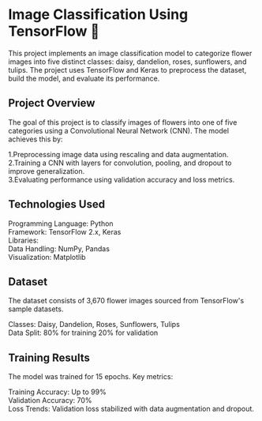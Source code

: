 # Image Classification Using TensorFlow 🌸  
This project implements an image classification model to categorize flower images into five distinct classes: daisy, dandelion, roses, sunflowers, and tulips. The project uses TensorFlow and Keras to preprocess the dataset, build the model, and evaluate its performance.

## Project Overview   
The goal of this project is to classify images of flowers into one of five categories using a Convolutional Neural Network (CNN). The model achieves this by:

1.Preprocessing image data using rescaling and data augmentation.  
2.Training a CNN with layers for convolution, pooling, and dropout to improve generalization.  
3.Evaluating performance using validation accuracy and loss metrics.  

## Technologies Used  
Programming Language: Python  
Framework: TensorFlow 2.x, Keras  
Libraries:  
Data Handling: NumPy, Pandas  
Visualization: Matplotlib  

## Dataset  
The dataset consists of 3,670 flower images sourced from TensorFlow's sample datasets.

Classes: Daisy, Dandelion, Roses, Sunflowers, Tulips  
Data Split:
80% for training
20% for validation   

## Training Results  
The model was trained for 15 epochs. Key metrics:

Training Accuracy: Up to 99%  
Validation Accuracy: 70%  
Loss Trends: Validation loss stabilized with data augmentation and dropout.
